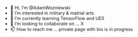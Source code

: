 - 👋 Hi, I’m @AdamWozniewski
- 👀 I’m interested in military & matrial arts
- 🌱 I’m currently learning TensorFlow and UE5
- 💞️ I’m looking to collaborate on ... X
- 📫 How to reach me ... private page with bio is in progress

<!---
AdamWozniewski/AdamWozniewski is a ✨ special ✨ repository because its `README.md` (this file) appears on your GitHub profile.
You can click the Preview link to take a look at your changes.
--->

